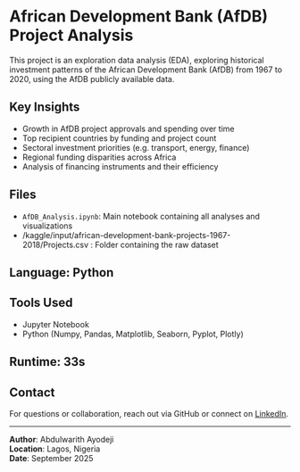 # African Development Bank (AfDB) Project Analysis

This project is an exploration data analysis (EDA), exploring historical investment patterns of the African Development Bank (AfDB) from 1967 to 2020, using the AfDB publicly available data.

## Key Insights

- Growth in AfDB project approvals and spending over time
- Top recipient countries by funding and project count
- Sectoral investment priorities (e.g. transport, energy, finance)
- Regional funding disparities across Africa
- Analysis of financing instruments and their efficiency

##  Files

- `AfDB_Analysis.ipynb`: Main notebook containing all analyses and visualizations
- /kaggle/input/african-development-bank-projects-1967-2018/Projects.csv : Folder containing the raw dataset

## Language: Python

## Tools Used

- Jupyter Notebook
- Python (Numpy, Pandas, Matplotlib, Seaborn, Pyplot, Plotly)

## Runtime: 33s

## Contact

For questions or collaboration, reach out via GitHub or connect on [LinkedIn](www.linkedin.com/in/ayodeji-abdulwarith).

---

**Author**: Abdulwarith Ayodeji  
**Location**: Lagos, Nigeria  
**Date**: September 2025
